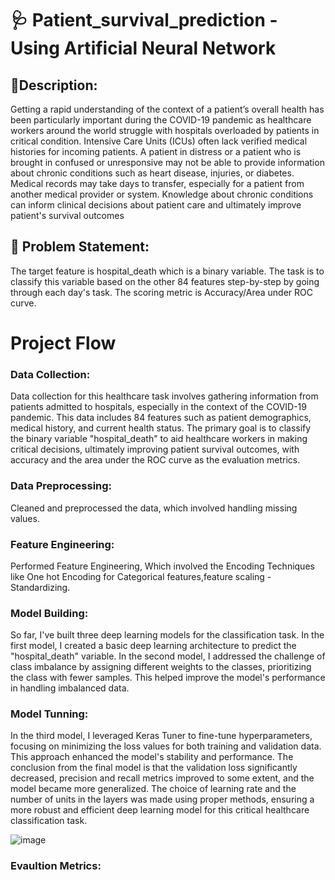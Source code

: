 # 🩺 Patient_survival_prediction - Using Artificial Neural Network

## 🧾Description: 
Getting a rapid understanding of the context of a patient’s overall health has been particularly important during the COVID-19 pandemic as healthcare workers around the world struggle with hospitals overloaded by patients in critical condition. Intensive Care Units (ICUs) often lack verified medical histories for incoming patients. A patient in distress or a patient who is brought in confused or unresponsive may not be able to provide information about chronic conditions such as heart disease, injuries, or diabetes. Medical records may take days to transfer, especially for a patient from another medical provider or system. Knowledge about chronic conditions can inform clinical decisions about patient care and ultimately improve patient's survival outcomes

## 🧭 Problem Statement: 
The target feature is hospital_death which is a binary variable. The task is to classify this variable based on the other 84 features step-by-step by going through each day's task. The scoring metric is Accuracy/Area under ROC curve.

# Project Flow

### Data Collection: 
Data collection for this healthcare task involves gathering information from patients admitted to hospitals, especially in the context of the COVID-19 pandemic. This data includes 84 features such as patient demographics, medical history, and current health status. The primary goal is to classify the binary variable "hospital_death" to aid healthcare workers in making critical decisions, ultimately improving patient survival outcomes, with accuracy and the area under the ROC curve as the evaluation metrics.

### Data Preprocessing:
Cleaned and preprocessed the data, which involved handling missing values.

### Feature Engineering:
Performed Feature Engineering, Which involved the Encoding Techniques like One hot Encoding for Categorical features,feature scaling - Standardizing.

### Model Building:
So far, I've built three deep learning models for the classification task. In the first model, I created a basic deep learning architecture to predict the "hospital_death" variable. In the second model, I addressed the challenge of class imbalance by assigning different weights to the classes, prioritizing the class with fewer samples. This helped improve the model's performance in handling imbalanced data.

### Model Tunning:
In the third model, I leveraged Keras Tuner to fine-tune hyperparameters, focusing on minimizing the loss values for both training and validation data. 
This approach enhanced the model's stability and performance. The conclusion from the final model is that the validation loss significantly decreased, precision and recall metrics improved to some extent, and the model became more generalized. The choice of learning rate and the number of units in the layers was made using proper methods, ensuring a more robust and efficient deep learning model for this critical healthcare classification task.

![image](https://github.com/Kamalesh1512/patient_survival_prediction-ANN/assets/81355463/127e2210-5670-4822-9f9f-63aefe6bbeee)

### Evaultion Metrics:


